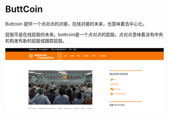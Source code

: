 # 

# ButtCoin

Buttcoin 提供一个点对点的对接，在线对接的未来，也意味着去中心化。

‎屁股币是在线屁股的未来。buttcoin是一个点对点的屁股。点对点意味着没有中央机构发布新的屁股或跟踪屁股。‎

![image-20220719170001794](image-20220719170001794.png)

